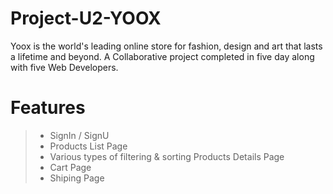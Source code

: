 # Project-U2-YOOX

Yoox is the world's leading online store for fashion, design and art that lasts a lifetime and beyond.
A Collaborative project completed in five day along with five Web Developers.

Features
=======
>- SignIn / SignU
>- Products List Page
>- Various types of filtering & sorting
> Products Details Page
>- Cart Page
>- Shiping Page
